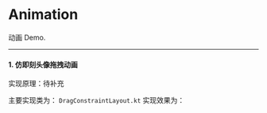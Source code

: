 # Animation

动画 Demo.

---------

#### 1. 仿即刻头像拖拽动画
实现原理：待补充

主要实现类为： `DragConstraintLayout.kt` 
实现效果为：



